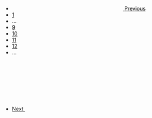 <nav aria-label="Pagination," class="usa-pagination">
  <ul class="usa-pagination__list">
    <li class="usa-pagination__item usa-pagination__arrow">
      <a
        href="javascript:void(0);"
        class="usa-pagination__link usa-pagination__previous-page"
        aria-label="Previous page"
      >
        <svg class="usa-icon" aria-hidden="true" role="img">
          <use xlink:href="/assets/img/sprite.svg#navigate_before"></use>
        </svg>
        <span class="usa-pagination__link-text"> Previous </span>
      </a>
    </li>
    <li class="usa-pagination__item usa-pagination__page-no">
      <a
        href="javascript:void(0);"
        class="usa-pagination__button"
        aria-label="Page 1"
      >
        1
      </a>
    </li>
    <li
      class="usa-pagination__item usa-pagination__overflow"
      role="presentation"
    >
      <span> … </span>
    </li>
    <li class="usa-pagination__item usa-pagination__page-no">
      <a
        href="javascript:void(0);"
        class="usa-pagination__button"
        aria-label="Page 9"
      >
        9
      </a>
    </li>
    <li class="usa-pagination__item usa-pagination__page-no">
      <a
        href="javascript:void(0);"
        class="usa-pagination__button current"
        aria-label="Page 10"
        aria-current="page"
      >
        10
      </a>
    </li>
    <li class="usa-pagination__item usa-pagination__page-no">
      <a
        href="javascript:void(0);"
        class="usa-pagination__button"
        aria-label="Page 11"
      >
        11
      </a>
    </li>
    <li class="usa-pagination__item usa-pagination__page-no">
      <a
        href="javascript:void(0);"
        class="usa-pagination__button"
        aria-label="Page 12"
      >
        12
      </a>
    </li>
    <li
      class="usa-pagination__item usa-pagination__overflow"
      role="presentation"
    >
      <span> … </span>
    </li>
    <li class="usa-pagination__item usa-pagination__arrow">
      <a
        href="javascript:void(0);"
        class="usa-pagination__link usa-pagination__next-page"
        aria-label="Next page"
      >
        <span class="usa-pagination__link-text"> Next </span>
        <svg class="usa-icon" aria-hidden="true" role="img">
          <use xlink:href="/assets/img/sprite.svg#navigate_next"></use>
        </svg>
      </a>
    </li>
  </ul>
</nav>
